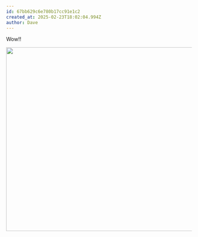 ```yaml
---
id: 67bb629c6e780b17cc91e1c2
created_at: 2025-02-23T18:02:04.994Z
author: Dave
---
```


Wow!!

<img src="https://res.cloudinary.com/flagstafffrenzy/image/upload/f_auto/c_fit,w_800,h_500,g_center/samples/food/spices.jpg" loading="lazy" width="800" height="500">
